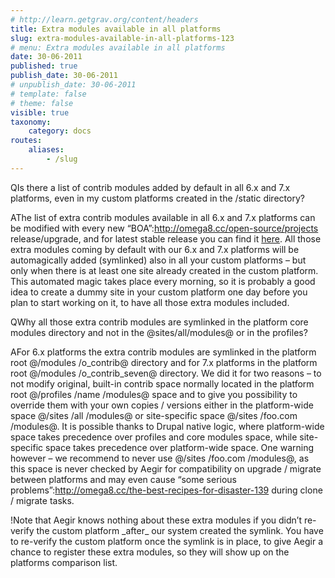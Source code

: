 ```yaml
---
# http://learn.getgrav.org/content/headers
title: Extra modules available in all platforms
slug: extra-modules-available-in-all-platforms-123
# menu: Extra modules available in all platforms
date: 30-06-2011
published: true
publish_date: 30-06-2011
# unpublish_date: 30-06-2011
# template: false
# theme: false
visible: true
taxonomy:
    category: docs
routes:
    aliases:
        - /slug
---
```


<a name="extra-q"></a>

QIs there a list of contrib modules added by default in all 6.x and 7.x platforms, even in my custom platforms created in the /static directory?

<a name="extra-a"></a>

AThe list of extra contrib modules available in all 6.x and 7.x platforms can be modified with every new “BOA”:http://omega8.cc/open-source/projects release/upgrade, and for latest stable release you can find it [here](/supported-enabled-disabled-a-complete-list-150). All those extra modules coming by default with our 6.x and 7.x platforms will be automagically added (symlinked) also in all your custom platforms – but only when there is at least one site already created in the custom platform. This automated magic takes place every morning, so it is probably a good idea to create a dummy site in your custom platform one day before you plan to start working on it, to have all those extra modules included.

<a name="extra-q"></a>

QWhy all those extra contrib modules are symlinked in the platform core modules directory and not in the @sites/all/modules@ or in the profiles?

<a name="extra-a"></a>

AFor 6.x platforms the extra contrib modules are symlinked in the platform root @/modules /o\_contrib@ directory and for 7.x platforms in the platform root @/modules /o\_contrib\_seven@ directory. We did it for two reasons – to not modify original, built-in contrib space normally located in the platform root @/profiles /name /modules@ space and to give you possibility to override them with your own copies / versions either in the platform-wide space @/sites /all /modules@ or site-specific space @/sites /foo.com /modules@. It is possible thanks to Drupal native logic, where platform-wide space takes precedence over profiles and core modules space, while site-specific space takes precedence over platform-wide space. One warning however – we recommend to never use @/sites /foo.com /modules@, as this space is never checked by Aegir for compatibility on upgrade / migrate between platforms and may even cause “some serious problems”:http://omega8.cc/the-best-recipes-for-disaster-139 during clone / migrate tasks.

<a name="extra-a"></a>

!Note that Aegir knows nothing about these extra modules if you didn’t re-verify the custom platform \_after\_ our system created the symlink. You have to re-verify the custom platform once the symlink is in place, to give Aegir a chance to register these extra modules, so they will show up on the platforms comparison list.